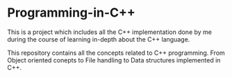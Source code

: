# Programming-in-C++

This is a project which includes all the C++ implementation done by me during the course of learning in-depth about the C++ language.

This repository contains all the concepts related to C++ programming. From Object oriented conepts to File handling to Data structures implemented in C++.

